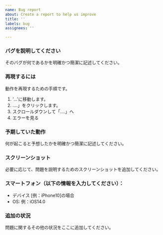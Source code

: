```yaml
---
name: Bug report
about: Create a report to help us improve
title: ''
labels: bug
assignees: ''

---
```


### バグを説明してください
そのバグが何であるかを明確かつ簡潔に記述してください。

### 再現するには
動作を再現するための手順です。
1. '...'に移動します。
2. ....」をクリックします。
3. スクロールダウンして「....」へ
4. エラーを見る

### 予期していた動作  
何が起こると予想したかを明確かつ簡潔に記述してください。

### スクリーンショット
必要に応じて、問題を説明するためのスクリーンショットを追加してください。

### スマートフォン（以下の情報を入力してください）：
 - デバイス [例：iPhone10]の場合
 - OS: 例：iOS14.0

### 追加の状況
問題に関するその他の状況をここに追加してください。

